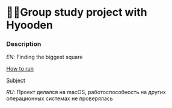 # 👩‍🔧Group study project with Hyooden
### Description

*EN*: Finding the biggest square

[How to run](https://github.com/Gabriel-Em/42_AcademyPlus---BSQ---#how-to-run)

[Subject](https://github.com/aynurakhmetov/bsq/blob/master/bsq.en.pdf)

*RU*: Проект делался на macOS, работоспособность на других операционных системах не проверялась
